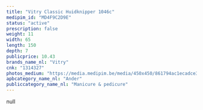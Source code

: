 ```yaml
---
title: "Vitry Classic Huidknipper 1046c"
medipim_id: "MD4F9C2D9E"
status: "active"
prescription: false
weight: 11
width: 65
length: 150
depth: 7
publicprice: 10.43
brands_name_nl: "Vitry"
cnk: "1314327"
photos_medium: "https://media.medipim.be/media/450x450/861794ac1ecadce35cdd06452ed24617.jpg"
apbcategory_name_nl: "Ander"
publiccategory_name_nl: "Manicure & pedicure"
---
```

null
